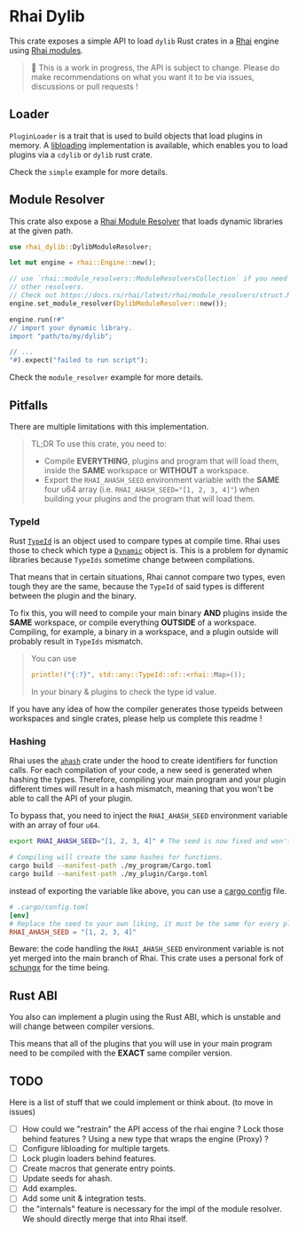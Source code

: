 # Rhai Dylib

This crate exposes a simple API to load `dylib` Rust crates in a [Rhai](https://rhai.rs/) engine using [Rhai modules](https://rhai.rs/book/rust/modules/index.html).

> 🚧 This is a work in progress, the API is subject to change. Please do make recommendations on what you want it to be via issues, discussions or pull requests !

## Loader

`PluginLoader` is a trait that is used to build objects that load plugins in memory. A [libloading](https://github.com/nagisa/rust_libloading) implementation is available, which enables you to load plugins via a `cdylib` or `dylib` rust crate.

Check the `simple` example for more details.

## Module Resolver

This crate also expose a [Rhai Module Resolver](https://rhai.rs/book/rust/modules/resolvers.html) that loads dynamic libraries at the given path.

```rust
use rhai_dylib::DylibModuleResolver;

let mut engine = rhai::Engine::new();

// use `rhai::module_resolvers::ModuleResolversCollection` if you need to resolve using
// other resolvers.
// Check out https://docs.rs/rhai/latest/rhai/module_resolvers/struct.ModuleResolversCollection.html
engine.set_module_resolver(DylibModuleResolver::new());

engine.run(r#"
// import your dynamic library.
import "path/to/my/dylib";

// ...
"#).expect("failed to run script");
```

Check the `module_resolver` example for more details.

## Pitfalls

There are multiple limitations with this implementation.

> TL;DR
> To use this crate, you need to:
> - Compile **EVERYTHING**, plugins and program that will load them, inside the **SAME** workspace or **WITHOUT** a workspace.
> - Export the `RHAI_AHASH_SEED` environment variable with the **SAME** four u64 array (i.e. `RHAI_AHASH_SEED="[1, 2, 3, 4]"`) when building your plugins and the program that will load them.

### TypeId

Rust [`TypeId`](https://doc.rust-lang.org/std/any/struct.TypeId.html) is an object used to compare types at compile time. Rhai uses those to check which type a [`Dynamic`](https://docs.rs/rhai/1.10.1/rhai/struct.Dynamic.html) object is. This is a problem for dynamic libraries because `TypeIds` sometime change between compilations.

That means that in certain situations, Rhai cannot compare two types, even tough they are the same, because the `TypeId` of said types is different between the plugin and the binary.

To fix this, you will need to compile your main binary **AND** plugins inside the **SAME** workspace, or compile everything **OUTSIDE** of a workspace. Compiling, for example, a binary in a workspace, and a plugin outside will probably result in `TypeIds` mismatch.

>  You can use
> ```rust
> println!("{:?}", std::any::TypeId::of::<rhai::Map>());
> ```
> In your binary & plugins to check the type id value.

If you have any idea of how the compiler generates those typeids between workspaces and single crates, please help us complete this readme !

### Hashing

Rhai uses the [`ahash`](https://github.com/tkaitchuck/ahash) crate under the hood to create identifiers for function calls. For each compilation of your code, a new seed is generated when hashing the types. Therefore, compiling your main program and your plugin different times will result in a hash mismatch, meaning that you won't be able to call the API of your plugin.

To bypass that, you need to inject the `RHAI_AHASH_SEED` environment variable with an array of four `u64`.

```sh
export RHAI_AHASH_SEED="[1, 2, 3, 4]" # The seed is now fixed and won't change between compilations.

# Compiling will create the same hashes for functions.
cargo build --manifest-path ./my_program/Cargo.toml
cargo build --manifest-path ./my_plugin/Cargo.toml
```

instead of exporting the variable like above, you can use a [cargo config](https://doc.rust-lang.org/cargo/reference/config.html) file.

```toml
# .cargo/config.toml
[env]
# Replace the seed to your own liking, it must be the same for every plugins.
RHAI_AHASH_SEED = "[1, 2, 3, 4]"
```

Beware: the code handling the `RHAI_AHASH_SEED` environment variable is not yet merged into the main branch of Rhai.
This crate uses a personal fork of [schungx](https://github.com/schungx/rhai) for the time being.

## Rust ABI

You also can implement a plugin using the Rust ABI, which is unstable and will change between compiler versions.

This means that all of the plugins that you will use in your main program need to be compiled with the **EXACT** same
compiler version.

## TODO

Here is a list of stuff that we could implement or think about. (to move in issues)

- [ ] How could we "restrain" the API access of the rhai engine ? Lock those behind features ? Using a new type that wraps the engine (Proxy) ?
- [ ] Configure libloading for multiple targets.
- [ ] Lock plugin loaders behind features.
- [ ] Create macros that generate entry points.
- [ ] Update seeds for ahash.
- [ ] Add examples.
- [ ] Add some unit & integration tests.
- [ ] the "internals" feature is necessary for the impl of the module resolver. We should directly merge that into Rhai itself.